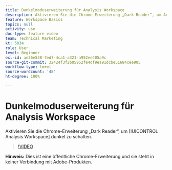 ```yaml
---
title: Dunkelmoduserweiterung für Analysis Workspace
description: Aktivieren Sie die Chrome-Erweiterung „Dark Reader“, um Analysis Workspace dunkel zu schalten.
feature: Workspace Basics
topics: null
activity: use
doc-type: feature video
team: Technical Marketing
kt: 5034
role: User
level: Beginner
exl-id: ae36e538-7ed7-4ca1-a321-a952ee405a9c
source-git-commit: 32424f3f2b05952fe4df9ea91dcbe51684cee905
workflow-type: tm+mt
source-wordcount: '48'
ht-degree: 100%

---
```


# Dunkelmoduserweiterung für Analysis Workspace

Aktivieren Sie die Chrome-Erweiterung „Dark Reader“, um [!UICONTROL Analysis Workspace] dunkel zu schalten.

>[!VIDEO](https://video.tv.adobe.com/v/33774/?quality=12)

**Hinweis:** Dies ist eine öffentliche Chrome-Erweiterung und sie steht in keiner Verbindung mit Adobe-Produkten.
